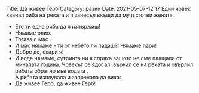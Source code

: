 Title: Да живее Герб
Category: разни
Date: 2021-05-07-12:17
Един човек хванал риба на реката и я занесъл вкъщи да му я сготви жената.  
 - Ето ти една риба да я изпържиш!  
 - Нямаме олио.  
 - Тогава с мас.  
 - И мас нямаме - ти от небето ли падаш?! Нямаме пари!  
 - Добре де, свари я!  
 - И вода нямаме, сутринта ни я спряха защото не сме плащали от миналата година. Човекът се ядосал, върнал се на реката и хвърлил рибата обратно във водата .   
А рибата изплувала и започнала да вика:  
 - Да живее Герб, да живее Герб!